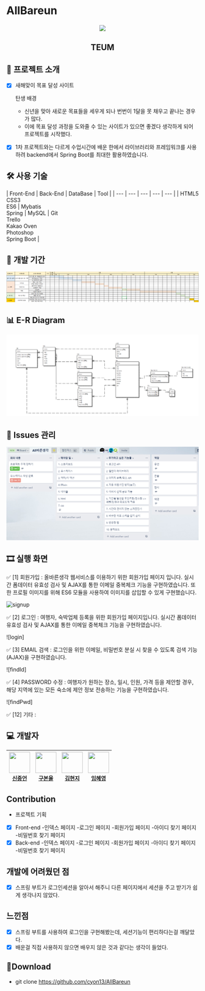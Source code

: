 # AllBareun
<p align="center">
<img align="center" style="margin:0 auto;" src="https://github.com/Joong-eon/AllBareun/blob/master/src/main/resources/static/images/all.png"/>
  
  <h2 align="center">TEUM</h2>
</p>

## 📑 프로젝트 소개
  - [x] 새해맞이 목표 달성 사이트
    
    탄생 배경
      - 신년을 맞아 새로운 목표들을 세우게 되나 번번이 1달을 못 채우고 끝나는 경우가 많다.
      - 이에 목표 달성 과정을 도와줄 수 있는 사이트가 있으면 좋겠다 생각하게 되어 프로젝트를 시작했다.
      
  - [x] 1차 프로젝트와는 다르게 수업시간에 배운 한에서 라이브러리와 프레임워크를 사용하려 backend에서 Spring Boot를 최대한 활용하였습니다.

  
## 🛠 사용 기술
| Front-End | Back-End | DataBase | Tool |
| --- | --- | --- | --- | --- |
| HTML5<br>CSS3<br>ES6 | Mybatis<br>Spring | MySQL | Git<br>Trello<br>Kakao Oven<br>Photoshop <br>Spring Boot |

## 📅 개발 기간
![프로젝트일정(올바른생각)](https://github.com/cyon13/AllBareun/blob/master/src/main/resources/static/images/2%EC%B0%A8%20%ED%94%84%EB%A1%9C%EC%A0%9D%ED%8A%B8%20%EC%9D%BC%EC%A0%95.png)

## 📊 E-R Diagram
![E-R Diagram](https://github.com/cyon13/AllBareun/blob/master/src/main/resources/static/images/ERwin.png)

## 📖 Issues 관리
<img width="1516" src="https://github.com/cyon13/AllBareun/blob/master/src/main/resources/static/images/%EC%9D%B4%EC%8A%88%EA%B4%80%EB%A6%AC.png">

## 🎞 실행 화면

✅ [1] 회원가입 : 올바른생각 웹서비스를 이용하기 위한 회원가입 페이지 입니다. 실시간 폼데이터 유효성 검사 및 AJAX를 통한 이메일 중복체크 기능을 구현하였습니다. 또한 프로필 이미지를 위해 ES6 모듈을 사용하여 이미지를 삽입할 수 있게 구현했습니다.

![signup](https://user-images.githubusercontent.com/65852909/103154683-576bec80-47dc-11eb-97b4-012b42eb20a7.gif)

✅ [2] 로그인 : 여행자, 숙박업체 등록을 위한 회원가입 페이지입니다. 실시간 폼데이터 유효성 검사 및 AJAX를 통한 이메일 중복체크 기능을 구현하였습니다.

![login]

✅ [3] EMAIL 검색 : 로그인을 위한 이메일, 비밀번호 분실 시 찾을 수 있도록 검색 기능(AJAX)을 구현하였습니다.

![findId]

✅ [4] PASSWORD 수정 : 여행자가 원하는 장소, 일시, 인원, 가격 등을 제안할 경우, 해당 지역에 있는 모든 숙소에 제안 정보 전송하는 기능을 구현하였습니다.

![findPwd]

✅ [12] 기타 : 
## 💻 개발자
| <img src="https://avatars2.githubusercontent.com/u/64012038?s=400&u=c1bf92ce021077a9d78d8418315c938e797fb238&v=4" width="55" height="55"><br>[신중언](https://github.com/Joong-eon) | <img src="https://avatars.githubusercontent.com/u/35316595?s=400&v=4" width="55" height="55"><br>[구본율](https://github.com/cyon13) | <img src="https://avatars.githubusercontent.com/u/55617281?s=400&u=45166515684d080b5782457babcc6920191823ee&v=4" width="55" height="55"><br>[김현지](https://github.com/iamhyunji) | <img src="https://avatars.githubusercontent.com/u/54495841?s=400&v=4" width="55" height="55"><br>[임혜영](https://github.com/HYEYOUNGLIM) |
| --- | --- | --- | --- |

## Contribution
  - 프로젝트 기획
  - [x] Front-end
      -인덱스 페이지
      -로그인 페이지
      -회원가입 페이지
      -아이디 찾기 페이지
      -비밀번호 찾기 페이지
  - [x] Back-end
      -인덱스 페이지
      -로그인 페이지
      -회원가입 페이지
      -아이디 찾기 페이지
      -비밀번호 찾기 페이지
      
## 개발에 어려웠던 점
  - [x] 스프링 부트가 로그인세션을 알아서 해주니 다른 페이지에서 세션을 주고 받기가 쉽게 생각나지 않았다.
## 느낀점
  - [x] 스프링 부트를 사용하여 로그인을 구현해봤는데, 세션기능이 편리하다는걸 깨달았다.
  - [x] 배운걸 직접 사용하지 않으면 배우지 않은 것과 같다는 생각이 들었다.
## 💼Download
  - git clone https://github.com/cyon13/AllBareun
